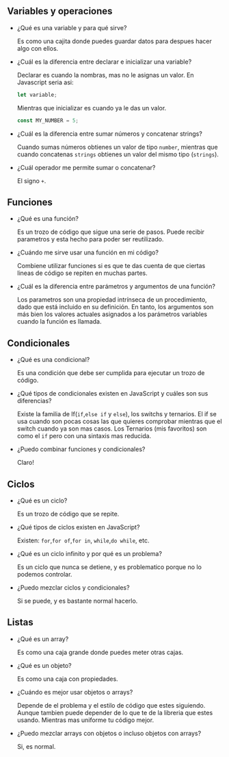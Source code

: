## Variables y operaciones

- ¿Qué es una variable y para qué sirve?

  Es como una cajita donde puedes guardar datos para despues hacer algo con
  ellos.

- ¿Cuál es la diferencia entre declarar e inicializar una variable?

  Declarar es cuando la nombras, mas no le asignas un valor. En Javascript seria
  asi:

  ```javascript
  let variable;
  ```

  Mientras que inicializar es cuando ya le das un valor.

  ```javascript
  const MY_NUMBER = 5;
  ```

- ¿Cuál es la diferencia entre sumar números y concatenar strings?

  Cuando sumas números obtienes un valor de tipo `number`, mientras que cuando
  concatenas `strings` obtienes un valor del mismo tipo (`strings`).

- ¿Cuál operador me permite sumar o concatenar?

  El signo `+`.

## Funciones

- ¿Qué es una función?

  Es un trozo de código que sigue una serie de pasos. Puede recibir parametros y
  esta hecho para poder ser reutilizado.

- ¿Cuándo me sirve usar una función en mi código?

  Combiene utilizar funciones si es que te das cuenta de que ciertas lineas de
  código se repiten en muchas partes.

- ¿Cuál es la diferencia entre parámetros y argumentos de una función?

  Los parametros son una propiedad intrínseca de un procedimiento, dado que está
  incluido en su definición. En tanto, los argumentos son más bien los valores
  actuales asignados a los parámetros variables cuando la función es llamada.

## Condicionales

- ¿Qué es una condicional?

  Es una condición que debe ser cumplida para ejecutar un trozo de código.

- ¿Qué tipos de condicionales existen en JavaScript y cuáles son sus
  diferencias?

  Existe la familia de If(`if`,`else if` y `else`), los switchs y ternarios. El
  if se usa cuando son pocas cosas las que quieres comprobar mientras que el
  switch cuando ya son mas casos. Los Ternarios (mis favoritos) son como el `if`
  pero con una sintaxis mas reducida.

- ¿Puedo combinar funciones y condicionales?

  Claro!

## Ciclos

- ¿Qué es un ciclo?

  Es un trozo de código que se repite.

- ¿Qué tipos de ciclos existen en JavaScript?

  Existen: `for`,`for of`,`for in`, `while`,`do while`, etc.

- ¿Qué es un ciclo infinito y por qué es un problema?

  Es un ciclo que nunca se detiene, y es problematico porque no lo podemos
  controlar.

- ¿Puedo mezclar ciclos y condicionales?

  Si se puede, y es bastante normal hacerlo.

## Listas

- ¿Qué es un array?

  Es como una caja grande donde puedes meter otras cajas.

- ¿Qué es un objeto?

  Es como una caja con propiedades.

- ¿Cuándo es mejor usar objetos o arrays?

  Depende de el problema y el estilo de código que estes siguiendo. Aunque
  tambien puede depender de lo que te de la libreria que estes usando. Mientras
  mas uniforme tu código mejor.

- ¿Puedo mezclar arrays con objetos o incluso objetos con arrays?

  Si, es normal.

